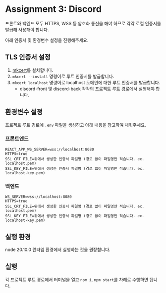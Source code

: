 # Assignment 3: Discord

프론트와 백엔드 모두 HTTPS, WSS 등 암호화 통신을 해야 하므로 각각 로컬 인증서를 발급해 사용해야 합니다.

아래 인증서 및 환경변수 설정을 진행해주세요.

## TLS 인증서 설정

1. [mkcert](https://github.com/FiloSottile/mkcert)를 설치합니다.
2. `mkcert --install` 명령어로 루트 인증서를 발급합니다.
3. `mkcert localhost` 명령어로 localhost 도메인에 대한 루트 인증서를 발급합니다.
   - discord-front 및 discord-back 각각의 프로젝트 루트 경로에서 실행해야 합니다.

## 환경변수 설정

프로젝트 루트 경로에 `.env` 파일을 생성하고 아래 내용을 참고하여 채워주세요.

### 프론트엔드

```
REACT_APP_WS_SERVER=wss://localhost:8080
HTTPS=true
SSL_CRT_FILE=위에서 생성한 인증서 파일명 (경로 없이 파일명만 적습니다. ex. localhost.pem)
SSL_KEY_FILE=위에서 생성한 인증서 파일명 (경로 없이 파일명만 적습니다. ex. localhost-key.pem)
```

### 백엔드

```
WS_SERVER=wss://localhost:8080
HTTPS=true
SSL_CRT_FILE=위에서 생성한 인증서 파일명 (경로 없이 파일명만 적습니다. ex. localhost.pem)
SSL_KEY_FILE=위에서 생성한 인증서 파일명 (경로 없이 파일명만 적습니다. ex. localhost-key.pem)
```

## 실행 환경

node 20.10.0 런타임 환경에서 실행하는 것을 권장합니다.

## 실행

각 프로젝트 루트 경로에서 터미널을 열고 `npm i`, `npm start`를 차례로 수행하면 됩니다.